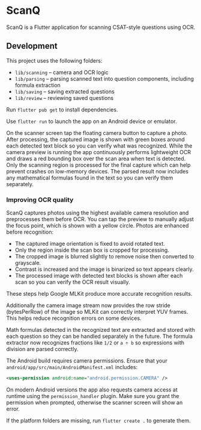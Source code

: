 # ScanQ

ScanQ is a Flutter application for scanning CSAT-style questions using OCR.

## Development

This project uses the following folders:

- `lib/scanning` – camera and OCR logic
- `lib/parsing` – parsing scanned text into question components, including
  formula extraction
- `lib/saving` – saving extracted questions
- `lib/review` – reviewing saved questions

Run `flutter pub get` to install dependencies.

Use `flutter run` to launch the app on an Android device or emulator.

On the scanner screen tap the floating camera button to capture a photo. After
processing, the captured image is shown with green boxes around each detected
text block so you can verify what was recognized. While
the camera preview is running the app continuously performs lightweight OCR and
draws a red bounding box over the scan area when text is detected. Only the
scanning region is processed for the final capture which can help prevent
crashes on low-memory devices. The parsed result now includes any mathematical
formulas found in the text so you can verify them separately.

### Improving OCR quality

ScanQ captures photos using the highest available camera resolution and
preprocesses them before OCR. You can tap the preview to manually adjust the
focus point, which is shown with a yellow circle. Photos are enhanced before
recognition:

- The captured image orientation is fixed to avoid rotated text.
- Only the region inside the scan box is cropped for processing.
- The cropped image is blurred slightly to remove noise then converted to
  grayscale.
- Contrast is increased and the image is binarized so text appears clearly.
- The processed image with detected text blocks is shown after each scan so you
  can verify the OCR result visually.

These steps help Google MLKit produce more accurate recognition results.

Additionally the camera image stream now provides the row stride
(bytesPerRow) of the image so MLKit can correctly interpret YUV frames.
This helps reduce recognition errors on some devices.

Math formulas detected in the recognized text are extracted and stored with
each question so they can be handled separately in the future.
The formula extractor now recognizes fractions like `1/2` or `a ÷ b` so
expressions with division are parsed correctly.

The Android build requires camera permissions. Ensure that your
`android/app/src/main/AndroidManifest.xml` includes:

```xml
<uses-permission android:name="android.permission.CAMERA" />
```

On modern Android versions the app also requests camera access at runtime using
the `permission_handler` plugin. Make sure you grant the permission when
prompted, otherwise the scanner screen will show an error.

If the platform folders are missing, run `flutter create .` to generate them.
